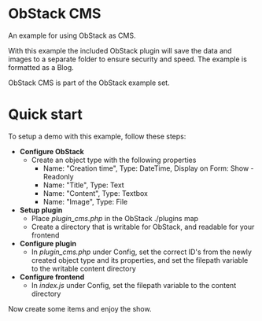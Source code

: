# ObStack CMS

An example for using ObStack as CMS.

With this example the included ObStack plugin will save the data and images to a separate folder to ensure security and speed. The example is formatted as a Blog.

ObStack CMS is part of the ObStack example set.

# Quick start

To setup a demo with this example, follow these steps:

- **Configure ObStack**
  - Create an object type with the following properties
    - Name: "Creation time", Type: DateTime, Display on Form: Show - Readonly
    - Name: "Title", Type: Text
    - Name: "Content", Type: Textbox
    - Name: "Image", Type: File
- **Setup plugin**
  - Place *plugin_cms.php* in the ObStack ./plugins map
  - Create a directory that is writable for ObStack, and readable for your frontend
- **Configure plugin**
  - In *plugin_cms.php* under Config, set the correct ID's from the newly created object type and its properties, and set the filepath variable to the writable content directory
- **Configure frontend**
  - In *index.js* under Config, set the filepath variable to the content directory

Now create some items and enjoy the show.
